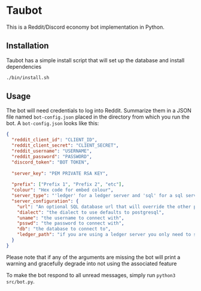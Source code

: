 # Taubot

This is a Reddit/Discord economy bot implementation in Python.

## Installation 

Taubot has a simple install script that will set up the database and install dependencies

```bash
./bin/install.sh
```

## Usage

The bot will need credentials to log into Reddit. Summarize them in a JSON file named `bot-config.json` placed in the directory from which you run the bot. A `bot-config.json` looks like this:

```json
{
  "reddit_client_id": "CLIENT_ID",
  "reddit_client_secret": "CLIENT_SECRET",
  "reddit_username": "USERNAME",
  "reddit_password": "PASSWORD",
  "discord_token": "BOT TOKEN",
  
  "server_key": "PEM PRIVATE RSA KEY",
  
  "prefix": ["Prefix 1", "Prefix 2", "etc"],
  "colour": "Hex code for embed colour",
  "server_type": "'ledger' for a ledger server and 'sql' for a sql server",
  "server_configuration": {
    "url": "An optional SQL database url that will override the other parameters",
    "dialect": "the dialect to use defaults to postgresql",
    "uname": "the username to connect with",
    "psswd": "the password to connect with",
    "db": "the database to connect to",
    "ledger_path": "if you are using a ledger server you only need to specify a ledger path"
  }
}
```
Please note that if any of the arguments are missing the bot will print a warning and gracefully degrade into not using the
associated feature

To make the bot respond to all unread messages, simply run `python3 src/bot.py`.
